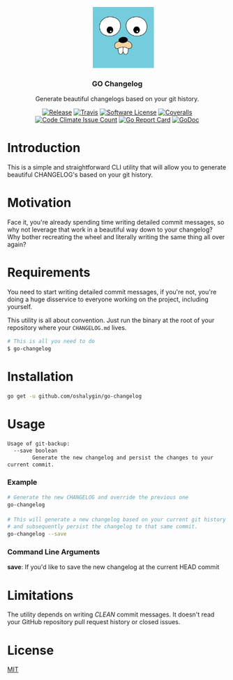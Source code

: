 <p align="center">
  <img alt="Golang Logo" src="docs/golang_logo.png" height="140" style="margin-left: 2em;" />
  <h3 align="center">GO Changelog</h3>
  <p align="center">Generate beautiful changelogs based on your git history.</p>
  <p align="center">
    <a href="https://github.com/oshalygin/go-changelog/releases/latest"><img alt="Release" src="https://img.shields.io/github/release/oshalygin/go-changelog.svg?style=flat-square"></a>
    <a href="https://travis-ci.org/oshalygin/go-changelog"><img alt="Travis" src="https://travis-ci.org/oshalygin/go-changelog.svg?branch=master"></a>
    <a href="/LICENSE.md"><img alt="Software License" src="https://img.shields.io/badge/license-MIT-brightgreen.svg?style=flat-square"></a>
    <a href="https://coveralls.io/github/oshalygin/go-changelog?branch=master"><img alt="Coveralls" src="https://coveralls.io/repos/github/oshalygin/go-changelog/badge.svg?branch=master"></a>
    <a href="https://codeclimate.com/repos/597a730a060d05027e000fad/feed"><img alt="Code Climate Issue Count" src="https://codeclimate.com/repos/597a730a060d05027e000fad/badges/d8e88772201d137ea8b7/issue_count.svg"></a>
    <a href="https://goreportcard.com/report/github.com/oshalygin/go-changelog"><img alt="Go Report Card" src="https://goreportcard.com/badge/github.com/oshalygin/go-changelog"></a>
    <a href="https://godoc.org/github.com/oshalygin/go-changelog"><img src="https://godoc.org/github.com/oshalygin/go-changelog?status.svg" alt="GoDoc"></a>
  </p>
</p>

# Introduction

This is a simple and straightforward CLI utility that will allow you to generate beautiful CHANGELOG's based on your git history.

# Motivation

Face it, you're already spending time writing detailed commit messages, so why not leverage that work in a beautiful way down to your changelog?  Why bother recreating the wheel and literally writing the same thing all over again?

# Requirements

You need to start writing detailed commit messages, if you're not, you're doing a huge disservice to everyone working on the project, including yourself.

This utility is all about convention.  Just run the binary at the root of your repository where your `CHANGELOG.md` lives.

```bash
# This is all you need to do
$ go-changelog
```

# Installation

```bash
go get -u github.com/oshalygin/go-changelog
```

# Usage

```
Usage of git-backup:
  --save boolean
        Generate the new changelog and persist the changes to your current commit.
```

### Example

```bash
# Generate the new CHANGELOG and override the previous one
go-changelog

# This will generate a new changelog based on your current git history
# and subsequently persist the changelog to that same commit.
go-changelog --save

```

### Command Line Arguments

**save**: If you'd like to save the new changelog at the current HEAD commit

# Limitations
The utility depends on writing _CLEAN_ commit messages.  It doesn't read your
GitHub repository pull request history or closed issues.

# License

[MIT](LICENSE)
